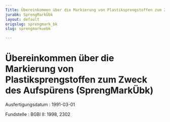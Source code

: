 ```yaml
---
Title: Übereinkommen über die Markierung von Plastiksprengstoffen zum Zweck des Aufspürens
jurabk: SprengMarkÜbk
layout: default
origslug: sprengmark_bk
slug: sprengmarkuebk

---
```


# Übereinkommen über die Markierung von Plastiksprengstoffen zum Zweck des Aufspürens (SprengMarkÜbk)

Ausfertigungsdatum
:   1991-03-01

Fundstelle
:   BGBl II: 1998, 2302

